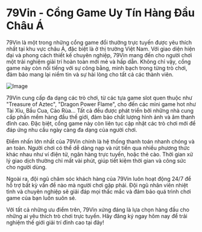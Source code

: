 # 79Vin - Cổng Game Uy Tín Hàng Đầu Châu Á

79Vin là một trong những cổng game đổi thưởng trực tuyến được yêu thích nhất tại khu vực châu Á, đặc biệt là ở thị trường Việt Nam. Với giao diện hiện đại và phong cách thiết kế chuyên nghiệp, 79Vin mang đến cho người chơi một trải nghiệm giải trí hoàn toàn mới mẻ và hấp dẫn. Không chỉ vậy, cổng game này còn nổi tiếng với sự công bằng, minh bạch trong từng trò chơi, đảm bảo mang lại niềm tin và sự hài lòng cho tất cả các thành viên.

![Image](https://github.com/user-attachments/assets/bd51ea9f-0666-407b-a7a7-98ead6de688c)

79Vin cung cấp đa dạng các trò chơi, từ các tựa game slot quen thuộc như "Treasure of Aztec", "Dragon Power Flame", cho đến các mini game hot như Tài Xỉu, Bầu Cua, Cào Rùa... Tất cả đều được phát triển bởi những nhà cung cấp phần mềm hàng đầu thế giới, đảm bảo chất lượng hình ảnh và âm thanh đỉnh cao. Đặc biệt, cổng game này còn liên tục cập nhật các trò chơi mới để đáp ứng nhu cầu ngày càng đa dạng của người chơi.

Điểm nhấn lớn nhất của 79Vin chính là hệ thống thanh toán nhanh chóng và an toàn. Người chơi có thể dễ dàng nạp và rút tiền qua nhiều phương thức khác nhau như ví điện tử, ngân hàng trực tuyến, hoặc thẻ cào. Thời gian xử lý giao dịch thường chỉ mất vài phút, giúp tiết kiệm thời gian và công sức cho người dùng.

Ngoài ra, đội ngũ chăm sóc khách hàng của 79Vin luôn hoạt động 24/7 để hỗ trợ bất kỳ vấn đề nào mà người chơi gặp phải. Đội ngũ nhân viên nhiệt tình và chuyên nghiệp sẽ giải đáp mọi thắc mắc và đảm bảo quá trình chơi game của bạn luôn suôn sẻ.

Với tất cả những ưu điểm trên, 79Vin xứng đáng là lựa chọn hàng đầu cho những ai yêu thích trò chơi trực tuyến. Hãy đăng ký ngay hôm nay để trải nghiệm thế giới giải trí đỉnh cao tại đây!
